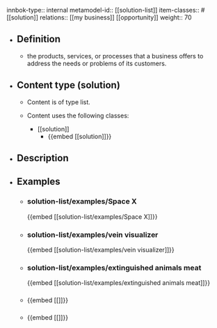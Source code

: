 innbok-type:: internal
metamodel-id:: [[solution-list]]
item-classes:: #[[solution]]
relations:: [[my business]] [[opportunity]]
weight:: 70

- ## Definition
  - the products, services, or processes that a business offers to address the needs or problems of its customers.
- ## Content type (solution)
  - Content is of type list.
  
  - Content uses the following classes:
    - [[solution]]
      - {{embed [[solution]]}}
  
- ## Description
- ## Examples
  - ### solution-list/examples/Space X
    {{embed [[solution-list/examples/Space X]]}}
  - ### solution-list/examples/vein visualizer
    {{embed [[solution-list/examples/vein visualizer]]}}
  - ### solution-list/examples/extinguished animals meat
    {{embed [[solution-list/examples/extinguished animals meat]]}}
  - ### 
    {{embed [[]]}}
  - ### 
    {{embed [[]]}}
  

